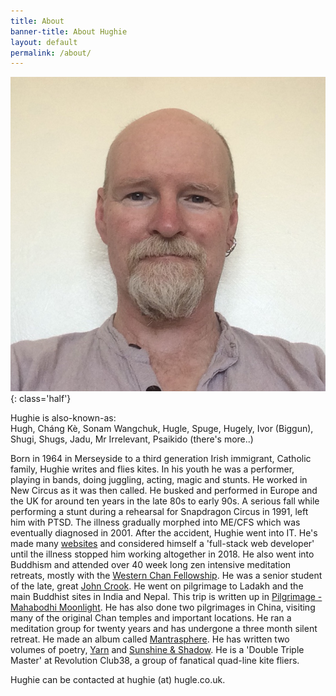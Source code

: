 ```yaml
---
title: About
banner-title: About Hughie
layout: default
permalink: /about/
---
```


![selfie Hughie 2022 June](/assets/images/faves/selfie202207.jpg)
{: class='half'}

Hughie is also-known-as:  
Hugh, Cháng Kè, Sonam Wangchuk, Hugle, Spuge, Hugely,
Ivor (Biggun), Shugi, Shugs, Jadu, Mr Irrelevant, Psaikido (there's more..)  


Born in 1964 in Merseyside to a third generation Irish immigrant, Catholic
family, Hughie writes and flies kites. In his youth he was a performer, playing
in bands, doing juggling, acting, magic and stunts. He worked in New Circus as
it was then called. He busked and performed in Europe and the UK for around ten
years in the late 80s to early 90s. A serious fall while performing a stunt
during a rehearsal for Snapdragon Circus in 1991, left him with PTSD. The
illness gradually morphed into ME/CFS which was eventually diagnosed in 2001.
After the accident, Hughie went into IT. He's made many
[websites](/pages/pix/portfolio.html) and considered himself a 'full-stack web
developer' until the illness stopped him working altogether in 2018. He also
went into Buddhism and attended over 40 week long zen intensive meditation
retreats, mostly with the [Western Chan
Fellowship](https://westernchanfellowship.org). He was a senior student of the
late, great [John
Crook](https://en.wikipedia.org/wiki/John_Crook_(ethologist)). He went on
pilgrimage to Ladakh and the main Buddhist sites in India and Nepal. This trip
is written up in [Pilgrimage - Mahabodhi
Moonlight](/pages/prose/pilgrimage.html). He has also done two pilgrimages in
China, visiting many of the original Chan temples and important locations. He
ran a meditation group for twenty years and has undergone a three month silent
retreat. He made an album called [Mantrasphere](/mantrasphere/). He has written
two volumes of poetry, [Yarn](/yarn/) and [Sunshine & Shadow](/sun/). He is a
'Double Triple Master' at Revolution Club38, a group of fanatical quad-line
kite fliers.

Hughie can be contacted at hughie (at) hugle.co.uk.
